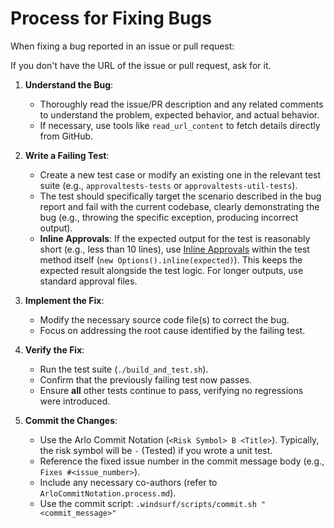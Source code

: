 # Process for Fixing Bugs

When fixing a bug reported in an issue or pull request:

If you don't have the URL of the issue or pull request, ask for it.

1.  **Understand the Bug**:
    *   Thoroughly read the issue/PR description and any related comments to understand the problem, expected behavior, and actual behavior.
    *   If necessary, use tools like `read_url_content` to fetch details directly from GitHub.

2.  **Write a Failing Test**:
    *   Create a new test case or modify an existing one in the relevant test suite (e.g., `approvaltests-tests` or `approvaltests-util-tests`).
    *   The test should specifically target the scenario described in the bug report and fail with the current codebase, clearly demonstrating the bug (e.g., throwing the specific exception, producing incorrect output).
    *   **Inline Approvals**: If the expected output for the test is reasonably short (e.g., less than 10 lines), use [Inline Approvals](https://github.com/approvals/ApprovalTests.Java/blob/master/approvaltests/docs/how_to/InlineApprovals.md) within the test method itself (`new Options().inline(expected)`). This keeps the expected result alongside the test logic. For longer outputs, use standard approval files.

3.  **Implement the Fix**:
    *   Modify the necessary source code file(s) to correct the bug.
    *   Focus on addressing the root cause identified by the failing test.

4.  **Verify the Fix**:
    *   Run the test suite (`./build_and_test.sh`).
    *   Confirm that the previously failing test now passes.
    *   Ensure **all** other tests continue to pass, verifying no regressions were introduced.

5.  **Commit the Changes**:
    *   Use the Arlo Commit Notation (`<Risk Symbol> B <Title>`). Typically, the risk symbol will be `-` (Tested) if you wrote a unit test.
    *   Reference the fixed issue number in the commit message body (e.g., `Fixes #<issue_number>`).
    *   Include any necessary co-authors (refer to `ArloCommitNotation.process.md`).
    *   Use the commit script: `.windsurf/scripts/commit.sh "<commit_message>"`